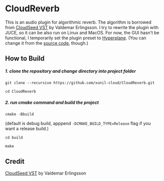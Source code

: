 # CloudReverb

This is an audio plugin for algorithmic reverb. The algorithm is borrowed from [CloudSeed VST](https://github.com/ValdemarOrn/CloudSeed) 
by Valdemar Erlingsson. I try to rewrite the plugin with JUCE, so it can be also run on Linux and MacOS. For now, the GUI hasn't be functional, 
I temporarily set the plugin preset to [Hyperplane](https://github.com/ValdemarOrn/CloudSeed/blob/master/Factory%20Programs/Hyperplane.json). 
(You can change it from the [source code](https://github.com/xunil-cloud/CloudReverb/blob/master/plugin/PluginProcessor.cpp#L23), though.)


## How to Build
##### 1. clone the repository and change directory into project folder

`git clone --recursive https://github.com/xunil-cloud/CloudReverb.git`

`cd CloudReverb`

##### 2. run cmake command and build the project

`cmake -Bbuild`

(default is debug build, apppend `-DCMAKE_BUILD_TYPE=Release` flag if you want a release build.)

`cd build`

`make`

## Credit

[CloudSeed VST](https://github.com/ValdemarOrn/CloudSeed) by Valdemar Erlingsson
